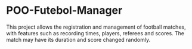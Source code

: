 # POO-Futebol-Manager
This project allows the registration and management of football matches, with features such as recording times, players, referees and scores. The match may have its duration and score changed randomly.
